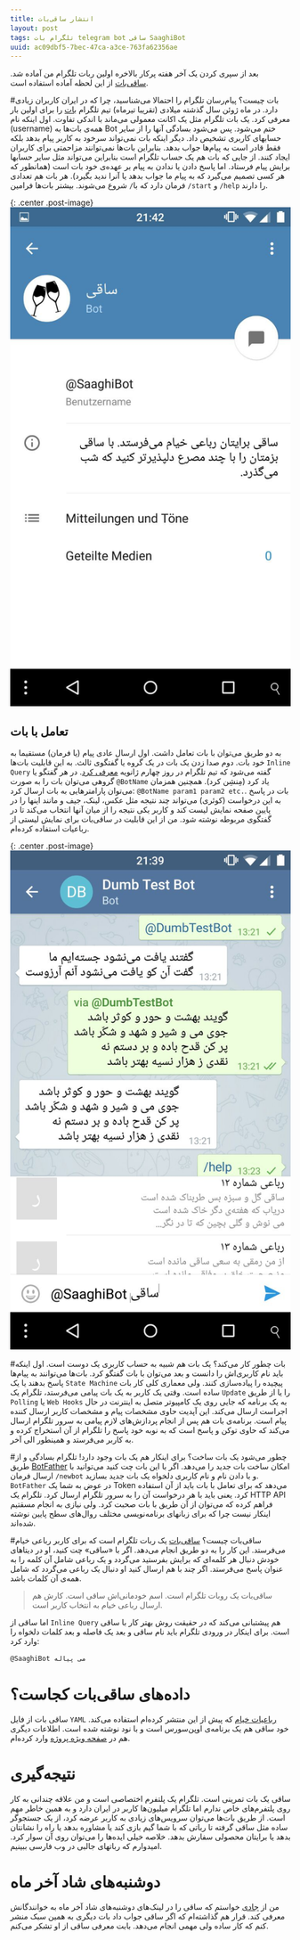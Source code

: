 ```yaml
---
title: انتشار ساقی‌بات
layout: post
tags: تلگرام بات telegram bot ساقی SaaghiBot
uuid: ac09dbf5-7bec-47ca-a3ce-763fa62356ae
---
```

بعد از سپری کردن یک آخر هفته پرکار بالاخره اولین ربات تلگرام من آماده شد. [ساقی‌بات](https://telegram.me/SaaghiBot) از این لحظه آماده استفاده است.

#بات چیست؟
پیام‌رسان تلگرام را احتمالا می‌شناسید، چرا که در ایران کاربران زیادی دارد. در ماه ژوئن سال گذشته میلادی (تقریبا تیرماه) تیم تلگرام [بات](https://telegram.org/blog/bot-revolution) را برای اولین بار معرفی کرد. یک بات تلگرام مثل یک اکانت معمولی می‌ماند با اندکی تفاوت. اول اینکه نام (username) همه‌ی بات‌ها به Bot ختم می‌شود. پس می‌شود بسادگی آنها را از سایر حسابهای کاربری تشخیص داد. دیگر اینکه بات نمی‌تواند سرخود به کاربر پیام بدهد بلکه فقط قادر است به پیام‌ها جواب بدهد. بنابراین بات‌ها نمی‌توانند مزاحمتی برای کاربران ایجاد کنند. از جایی که بات هم یک حساب تلگرام است بنابراین می‌تواند مثل سایر حسابها برایش پیام فرستاد. اما پاسخ دادن یا ندادن به پیام بر عهده‌ی خود بات است (همانطور که هر کسی تصمیم می‌گیرد که به پیام ما جواب بدهد یا آنرا ندید بگیرد). هر بات هم تعدادی فرمان دارد که با`/` شروع می‌شوند. بیشتر بات‌ها فرامین `/start` و `/help` را دارند.

{: .center .post-image}
![Image not found](assets/pimg/saaghiabout.jpg)

## تعامل با بات
به دو طریق می‌توان با بات تعامل داشت. اول ارسال عادی پیام (یا فرمان) مستقیما به خود بات. دوم صدا زدن یک بات در یک گروه یا گفتگوی ثالث. به این قابلیت بات‌ها `Inline Query` گفته می‌شود که تیم تلگرام در روز چهارم ژانویه [معرفی کرد](https://telegram.org/blog/inline-bots). در هر گفتگو یا گروهی می‌توان بات را به صورت `@BotName` یاد کرد (مِنشِن کرد). همچنین همزمان می‌توان پارامترهایی به بات ارسال کرد: `@BotName param1 param2 etc.`. بات در پاسخ به این درخواست (کوئری) می‌تواند چند نتیجه مثل عکس، لینک، جیف و مانند اینها را در پایین صفحه نمایش لیست کند و کاربر یکی نتیجه را از میان آنها انتخاب می‌کند تا در گفتگوی مربوطه نوشته شود. من از این قابلیت در ساقی‌بات برای نمایش لیستی از رباعیات استفاده کرده‌ام.

{: .center .post-image}
![Image not found](assets/pimg/saaghiquery.jpg)

#بات چطور کار می‌کند؟
یک بات هم شبیه به حساب کاربری یک دوست است. اول اینکه باید نام کاربری‌اش را دانست و بعد می‌توان با بات گفتگو کرد. بات‌ها می‌توانند به پیام‌ها پاسخ بدهند یا یک `State Machine` پیچیده را پیاده‌سازی کنند. ولی معماری کلی کار بات ساده است. وقتی یک کاربر به یک بات پیامی می‌فرستد، تلگرام یک `Update` را یا از طریق `Polling` یا `Web Hooks` به یک برنامه که جایی روی یک کامپیوتر متصل به اینترنت در حال اجراست ارسال می‌کند. این آپدیت حاوی مشخصات پیام و مشخصات کاربر ارسال کننده پیام است. برنامه‌ی بات هم پس از انجام پردازش‌های لازم پیامی به سرور تلگرام ارسال می‌کند که حاوی توکن و پاسخ است که به نوبه خود پاسخ را تلگرام از آن استخراج کرده و به کاربر می‌فرستد و همینطور الی آخر.

#چطور می‌شود یک بات ساخت؟
برای اینکار هم یک بات وجود دارد! تلگرام بسادگی و از طریق [BotFather](https://telegram.me/BotFather) امکان ساخت بات جدید را می‌دهد. اگر با این بات چت کنید می‌توانید با ارسال فرمان `/newbot` و با دادن نام و نام کاربری دلخواه یک بات جدید بسازید. `BotFather` در عوض به شما یک Token می‌دهد که برای تعامل با بات باید از آن استفاده کرد. یعنی باید با هر درخواست آن را به سرور تلگرام ارسال کرد. تلگرام یک HTTP API فراهم کرده که می‌توان از آن طریق با بات صحبت کرد. ولی نیازی به انجام مسقتیم اینکار نیست چرا که برای زبانهای برنامه‌نویسی مختلف روال‌های سطح پایین نوشته شده‌اند.

#ساقی‌بات چیست؟
[ساقی‌بات](http://mehdix.ir/projects/SaaghiBot) یک ربات تلگرام است که برای کاربر رباعی خیام می‌فرستد. این کار را به دو طریق انجام می‌دهد. اگر با «ساقی» چت کنید، او در دیتاهای خودش دنبال هر کلمه‌ای که برایش بفرستید می‌گردد و یک رباعی شامل آن کلمه را به عنوان پاسخ می‌فرستد. اگر چند با هم ارسال کنید او دنبال یک رباعی می‌گردد که شامل همه‌ی آن کلمات باشد.

> ساقی‌بات یک روبات تلگرام است. اسم خودمانی‌اش ساقی است. کارش هم ارسال رباعی خیام به انتخاب کاربر است.

اما ساقی از `Inline Query` هم پیشتبانی می‌کند که در حقیقت روش بهتر کار با ساقی است. برای اینکار در ورودی تلگرام باید نام ساقی و بعد یک فاصله و بعد کلمات دلخواه را وارد کرد:

~~~bash
@SaaghiBot می پیاله
~~~

# داده‌های ساقی‌بات کجاست؟
ساقی بات از فایل `YAML` [رباعیات خیام](http://mehdix.ir/omar-khayyam-in-yaml-format.html) که پیش از این منتشر کرده‌ام استفاده می‌کند. خود ساقی هم یک برنامه‌ی اوپن‌سورس است و با نود نوشته شده است. اطلاعات دیگری هم در [صفحه ویژه پروژه](http://mehdix.ir/projects/SaaghiBot) وارد کرده‌ام.

# نتیجه‌گیری
ساقی یک بات تمرینی است. تلگرام یک پلتفرم اختصاصی است و من علاقه چندانی به کار روی پلتفرم‌های خاص ندارم اما تلگرام میلیون‌ها کاربر در ایران دارد و به همین خاطر مهم است. از طریق بات‌ها می‌توان سرویس‌های زیادی به کاربر عرضه کرد، از یک جستجوگر ساده مثل ساقی گرفته تا رباتی که با شما گیم بازی کند یا مشاوره بدهد یا راه را نشانتان بدهد یا برایتان محصولی سفارش بدهد. خلاصه خیلی ایده‌ها را می‌توان روی آن سوار کرد. امیدوارم که رباتهای جالبی در وب فارسی ببینیم.

# دوشنبه‌های شاد آخر ماه
من از [جادی](http://jadi.net/) خواستم که ساقی را در لینک‌های دوشنبه‌های شاد آخر ماه به خوانندگانش معرفی کند. قرار هم گذاشته‌ام که اگر ساقی جواب داد بات دیگری به همین سبک منشر کنم که کار ساده ولی مهمی انجام می‌دهد. بابت معرفی ساقی از او تشکر می‌کنم.


